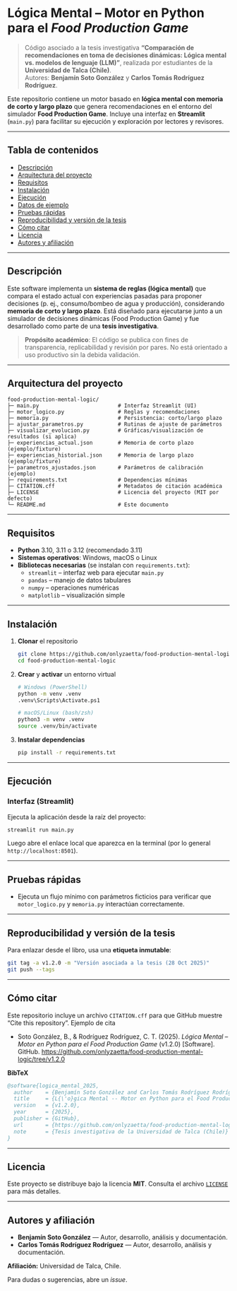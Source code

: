 # Lógica Mental – Motor en Python para el *Food Production Game*

> Código asociado a la tesis investigativa **“Comparación de recomendaciones en toma de decisiones dinámicas: Lógica mental vs. modelos de lenguaje (LLM)”**, realizada por estudiantes de la **Universidad de Talca (Chile)**.  
> Autores: **Benjamín Soto González** y **Carlos Tomás Rodríguez Rodríguez**.

Este repositorio contiene un motor basado en **lógica mental con memoria de corto y largo plazo** que genera recomendaciones en el entorno del simulador **Food Production Game**. Incluye una interfaz en **Streamlit** (`main.py`) para facilitar su ejecución y exploración por lectores y revisores.

---

## Tabla de contenidos
- [Descripción](#descripción)
- [Arquitectura del proyecto](#arquitectura-del-proyecto)
- [Requisitos](#requisitos)
- [Instalación](#instalación)
- [Ejecución](#ejecución)
- [Datos de ejemplo](#datos-de-ejemplo)
- [Pruebas rápidas](#pruebas-rápidas)
- [Reproducibilidad y versión de la tesis](#reproducibilidad-y-versión-de-la-tesis)
- [Cómo citar](#cómo-citar)
- [Licencia](#licencia)
- [Autores y afiliación](#autores-y-afiliación)

---

## Descripción
Este software implementa un **sistema de reglas (lógica mental)** que compara el estado actual con experiencias pasadas para proponer decisiones (p. ej., consumo/bombeo de agua y producción), considerando **memoria de corto y largo plazo**. Está diseñado para ejecutarse junto a un simulador de decisiones dinámicas (Food Production Game) y fue desarrollado como parte de una **tesis investigativa**.

> **Propósito académico**: El código se publica con fines de transparencia, replicabilidad y revisión por pares. No está orientado a uso productivo sin la debida validación.

---

## Arquitectura del proyecto
```text
food-production-mental-logic/
├─ main.py                         # Interfaz Streamlit (UI)
├─ motor_logico.py                 # Reglas y recomendaciones
├─ memoria.py                      # Persistencia: corto/largo plazo
├─ ajustar_parametros.py           # Rutinas de ajuste de parámetros
├─ visualizar_evolucion.py         # Gráficas/visualización de resultados (si aplica)
├─ experiencias_actual.json        # Memoria de corto plazo (ejemplo/fixture)
├─ experiencias_historial.json     # Memoria de largo plazo (ejemplo/fixture)
├─ parametros_ajustados.json       # Parámetros de calibración (ejemplo)
├─ requirements.txt                # Dependencias mínimas
├─ CITATION.cff                    # Metadatos de citación académica
├─ LICENSE                         # Licencia del proyecto (MIT por defecto)
└─ README.md                       # Este documento
```

---

## Requisitos
- **Python** 3.10, 3.11 o 3.12 (recomendado 3.11)
- **Sistemas operativos**: Windows, macOS o Linux
- **Bibliotecas necesarias** (se instalan con `requirements.txt`):
  - `streamlit` – interfaz web para ejecutar `main.py`
  - `pandas` – manejo de datos tabulares
  - `numpy` – operaciones numéricas
  - `matplotlib` – visualización simple

---

## Instalación
1. **Clonar** el repositorio
   ```bash
   git clone https://github.com/onlyzaetta/food-production-mental-logic.git
   cd food-production-mental-logic
   ```
2. **Crear** y **activar** un entorno virtual
   ```bash
   # Windows (PowerShell)
   python -m venv .venv
   .venv\Scripts\Activate.ps1

   # macOS/Linux (bash/zsh)
   python3 -m venv .venv
   source .venv/bin/activate
   ```
3. **Instalar dependencias**
   ```bash
   pip install -r requirements.txt
   ```

---

## Ejecución
### Interfaz (Streamlit)
Ejecuta la aplicación desde la raíz del proyecto:
```bash
streamlit run main.py
```
Luego abre el enlace local que aparezca en la terminal (por lo general `http://localhost:8501`).

---

## Pruebas rápidas
- Ejecuta un flujo mínimo con parámetros ficticios para verificar que `motor_logico.py` y `memoria.py` interactúan correctamente.

---

## Reproducibilidad y versión de la tesis
Para enlazar desde el libro, usa una **etiqueta inmutable**:
```bash
git tag -a v1.2.0 -m "Versión asociada a la tesis (28 Oct 2025)"
git push --tags
```

---

## Cómo citar
Este repositorio incluye un archivo `CITATION.cff` para que GitHub muestre “Cite this repository”. Ejemplo de cita 

- Soto González, B., & Rodríguez Rodríguez, C. T. (2025). *Lógica Mental – Motor en Python para el Food Production Game* (v1.2.0) [Software]. GitHub. https://github.com/onlyzaetta/food-production-mental-logic/tree/v1.2.0

**BibTeX**
```bibtex
@software{logica_mental_2025,
  author    = {Benjamín Soto González and Carlos Tomás Rodríguez Rodríguez},
  title     = {L{\'o}gica Mental -- Motor en Python para el Food Production Game},
  version   = {v1.2.0},
  year      = {2025},
  publisher = {GitHub},
  url       = {https://github.com/onlyzaetta/food-production-mental-logic/tree/v1.2.0},
  note      = {Tesis investigativa de la Universidad de Talca (Chile)}
}
```

---

## Licencia
Este proyecto se distribuye bajo la licencia **MIT**. Consulta el archivo [`LICENSE`](./LICENSE) para más detalles.

---

## Autores y afiliación
- **Benjamín Soto González** — Autor, desarrollo, análisis y documentación.
- **Carlos Tomás Rodríguez Rodríguez** — Autor, desarrollo, análisis y documentación.

**Afiliación:** Universidad de Talca, Chile.

Para dudas o sugerencias, abre un *issue*.
